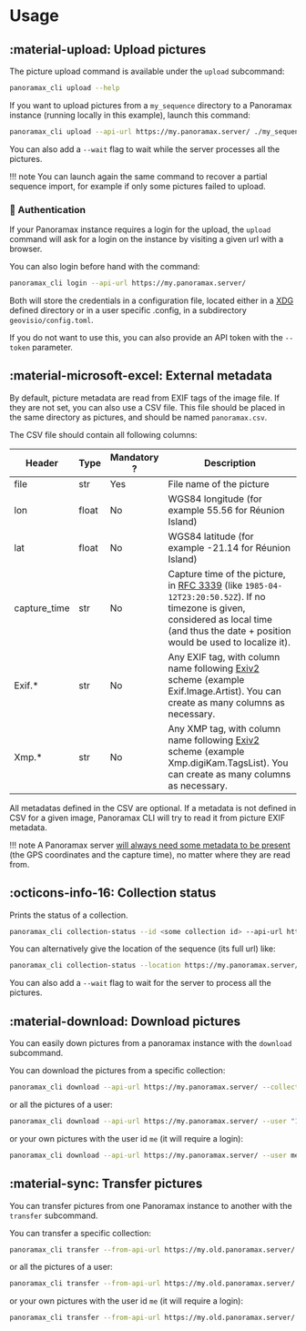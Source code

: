 # Usage

## :material-upload: Upload pictures

The picture upload command is available under the `upload` subcommand:

```bash
panoramax_cli upload --help
```

If you want to upload pictures from a `my_sequence` directory to a Panoramax instance (running locally in this example), launch this command:

```bash
panoramax_cli upload --api-url https://my.panoramax.server/ ./my_sequence
```

You can also add a `--wait` flag to wait while the server processes all the pictures.

!!! note
	You can launch again the same command to recover a partial sequence import, for example if only some pictures failed to upload.

### :key: Authentication

If your Panoramax instance requires a login for the upload, the `upload` command will ask for a login on the instance by visiting a given url with a browser.

You can also login before hand with the command:

```bash
panoramax_cli login --api-url https://my.panoramax.server/
```

Both will store the credentials in a configuration file, located either in a [XDG](https://specifications.freedesktop.org/basedir-spec/basedir-spec-latest.html) defined directory or in a user specific .config, in a subdirectory `geovisio/config.toml`.

If you do not want to use this, you can also provide an API token with the `--token` parameter.

## :material-microsoft-excel: External metadata

By default, picture metadata are read from EXIF tags of the image file. If they are not set, you can also use a CSV file. This file should be placed in the same directory as pictures, and should be named `panoramax.csv`.

The CSV file should contain all following columns:

Header | Type  | Mandatory ? | Description
-------|-------|-------------|-----------
file   | str   | Yes         | File name of the picture
lon    | float | No          | WGS84 longitude (for example 55.56 for Réunion Island)
lat    | float | No          | WGS84 latitude (for example -21.14 for Réunion Island)
capture_time|str| No         | Capture time of the picture, in [RFC 3339](https://www.rfc-editor.org/rfc/rfc3339) (like `1985-04-12T23:20:50.52Z`). If no timezone is given, considered as local time (and thus the date + position would be used to localize it).
Exif.* | str   | No          | Any EXIF tag, with column name following [Exiv2](https://exiv2.org/metadata.html) scheme (example Exif.Image.Artist). You can create as many columns as necessary.
Xmp.*  | str   | No          | Any XMP tag, with column name following [Exiv2](https://exiv2.org/metadata.html) scheme (example Xmp.digiKam.TagsList). You can create as many columns as necessary.

All metadatas defined in the CSV are optional. If a metadata is not defined in CSV for a given image, Panoramax CLI will try to read it from picture EXIF metadata.

!!! note
	A Panoramax server [will always need some metadata to be present](https://panoramax.gitlab.io/gitlab-profile/pictures-metadata/) (the GPS coordinates and the capture time), no matter where they are read from.

## :octicons-info-16: Collection status

Prints the status of a collection.

```bash
panoramax_cli collection-status --id <some collection id> --api-url https://my.panoramax.server
```

You can alternatively give the location of the sequence (its full url) like:

```bash
panoramax_cli collection-status --location https://my.panoramax.server/api/collections/dae288b2-9e8d-4896-af39-d35ce6bc9d4e
```

You can also add a `--wait` flag to wait for the server to process all the pictures.

## :material-download: Download pictures

You can easily down pictures from a panoramax instance with the `download` subcommand.

You can download the pictures from a specific collection:

```bash
panoramax_cli download --api-url https://my.panoramax.server/ --collection "12345678-94c5-4c13-871f-0c82e24e3fc6" --path ./downloaded_pictures
```

or all the pictures of a user:

```bash
panoramax_cli download --api-url https://my.panoramax.server/ --user "12345678-94c5-4c13-871f-0c82e24e3fc6" --path ./downloaded_pictures
```

or your own pictures with the user id `me` (it will require a login):

```bash
panoramax_cli download --api-url https://my.panoramax.server/ --user me --path ./downloaded_pictures
```

## :material-sync: Transfer pictures

You can transfer pictures from one Panoramax instance to another with the `transfer` subcommand.

You can transfer a specific collection:

```bash
panoramax_cli transfer --from-api-url https://my.old.panoramax.server/ --to-api-url  https://my.new.shiny.panoramax.server/ --from-collection "12345678-94c5-4c13-871f-0c82e24e3fc6"
```

or all the pictures of a user:

```bash
panoramax_cli transfer --from-api-url https://my.old.panoramax.server/ --to-api-url  https://my.new.shiny.panoramax.server/ --user "12345678-94c5-4c13-871f-0c82e24e3fc6"
```

or your own pictures with the user id `me` (it will require a login):

```bash
panoramax_cli transfer --from-api-url https://my.old.panoramax.server/ --to-api-url  https://my.new.shiny.panoramax.server/ --user me
```
